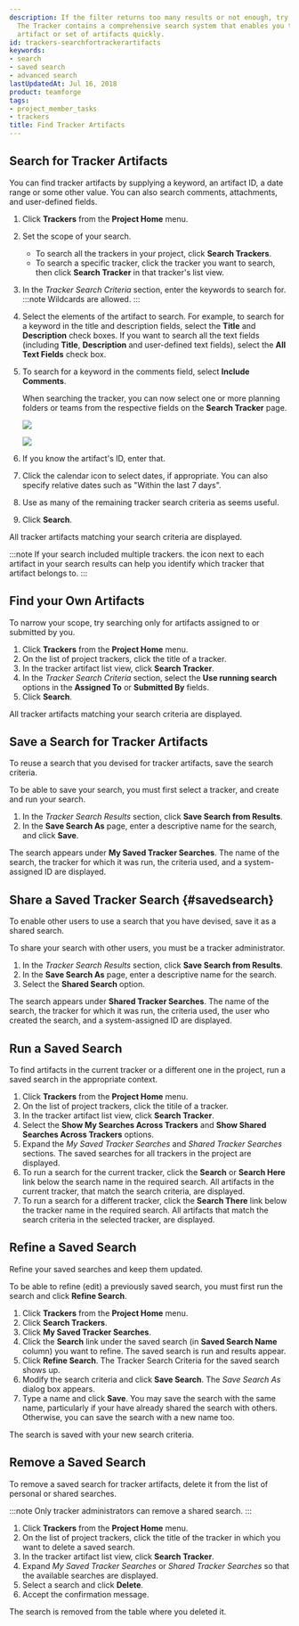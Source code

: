 ```yaml
---
description: If the filter returns too many results or not enough, try the search facility.
  The Tracker contains a comprehensive search system that enables you to find a specific
  artifact or set of artifacts quickly.
id: trackers-searchfortrackerartifacts
keywords:
- search
- saved search
- advanced search
lastUpdatedAt: Jul 16, 2018
product: teamforge
tags:
- project_member_tasks
- trackers
title: Find Tracker Artifacts
---
```



## Search for Tracker Artifacts

You can find tracker artifacts by supplying a keyword, an artifact ID, a date range or some other value. You can also search comments, attachments, and user-defined fields.

1. Click **Trackers** from the **Project Home** menu.
2. Set the scope of your search.
   * To search all the trackers in your project, click **Search Trackers**.
   * To search a specific tracker, click the tracker you want to search, then click **Search Tracker** in that tracker's list view.
3. In the _Tracker Search Criteria_ section, enter the keywords to search for.
   :::note
   Wildcards are allowed.
   :::
4. Select the elements of the artifact to search. For example, to search for a keyword in the title and description fields, select the **Title** and **Description** check boxes. If you want to search all the text fields (including **Title**, **Description** and user-defined text fields), select the **All Text Fields** check box. 
5. To search for a keyword in the comments field, select **Include Comments**.
   
   When searching the tracker, you can now select one or more planning folders or teams from the respective fields on the **Search Tracker** page.

   ![](/docs/assets/images/searchtrackers-multiplePFvalues.png)

   ![](/docs/assets/images/searchtrackers-multipleteamvalues.png)

6. If you know the artifact's ID, enter that.
7. Click the calendar icon to select dates, if appropriate. You can also specify relative dates such as "Within the last 7 days".
8. Use as many of the remaining tracker search criteria as seems useful.
9. Click **Search**.

All tracker artifacts matching your search criteria are displayed.
 
:::note
If your search included multiple trackers. the icon next to each artifact in your search results can help you identify which tracker that artifact belongs to.
:::

## Find your Own Artifacts
To narrow your scope, try searching only for artifacts assigned to or submitted by you.

1. Click **Trackers** from the **Project Home** menu.
2. On the list of project trackers, click the title of a tracker.
3. In the tracker artifact list view, click **Search Tracker**.
4. In the _Tracker Search Criteria_ section, select the **Use running search** options in the **Assigned To** or **Submitted By** fields.
5. Click **Search**.

All tracker artifacts matching your search criteria are displayed.

## Save a Search for Tracker Artifacts

To reuse a search that you devised for tracker artifacts, save the search criteria.

To be able to save your search, you must first select a tracker, and create and run your search.

1. In the _Tracker Search Results_ section, click **Save Search from Results**.
2. In the **Save Search As** page, enter a descriptive name for the search, and click **Save**.

The search appears under **My Saved Tracker Searches**. The name of the search, the tracker for which it was run, the criteria used, and a system-assigned ID are displayed.

## Share a Saved Tracker Search {#savedsearch}

To enable other users to use a search that you have devised, save it as a shared search.

To share your search with other users, you must be a tracker administrator.

1. In the _Tracker Search Results_ section, click **Save Search from Results**.
2. In the **Save Search As** page, enter a descriptive name for the search.
3. Select the **Shared Search** option.

The search appears under **Shared Tracker Searches**. The name of the search, the tracker for which it was run, the criteria used, the user who created the search, and a system-assigned ID are displayed.

## Run a Saved Search

To find artifacts in the current tracker or a different one in the project, run a saved search in the appropriate context.

1. Click **Trackers** from the **Project Home** menu.
2. On the list of project trackers, click the titile of a tracker.
3. In the tracker artifact list view, click **Search Tracker**.
4. Select the **Show My Searches Across Trackers** and **Show Shared Searches Across Trackers** options.
5. Expand the _My Saved Tracker Searches_ and _Shared Tracker Searches_ sections. The saved searches for all trackers in the project are displayed.
6. To run a search for the current tracker, click the **Search** or **Search Here** link below the search name in the required search. All artifacts in the current tracker, that match the search criteria, are displayed.
7. To run a search for a different tracker, click the **Search There** link below the tracker name in the required search. All artifacts that match the search criteria in the selected tracker, are displayed.

## Refine a Saved Search

Refine your saved searches and keep them updated.

To be able to refine (edit) a previously saved search, you must first run the search and click **Refine Search**.

1. Click **Trackers** from the **Project Home** menu.
2. Click **Search Trackers**.
3. Click **My Saved Tracker Searches**.
4. Click the **Search** link under the saved search (in **Saved Search Name** column) you want to refine. The saved search is run and results appear.
5. Click **Refine Search**. The Tracker Search Criteria for the saved search shows up.
6. Modify the search criteria and click **Save Search**. The _Save Search As_ dialog box appears.
7. Type a name and click **Save**. You may save the search with the same name, particularly if your have already shared the search with others. Otherwise, you can save the search with a new name too.

The search is saved with your new search criteria.

## Remove a Saved Search

To remove a saved search for tracker artifacts, delete it from the list of personal or shared searches.

 :::note
Only tracker administrators can remove a shared search.
:::

 1. Click **Trackers** from the **Project Home** menu.
 2. On the list of project trackers, click the title of the tracker in which you want to delete a saved search.
 3. In the tracker artifact list view, click **Search Tracker**.
 4. Expand _My Saved Tracker Searches_ or _Shared Tracker Searches_ so that the available searches are displayed.
 5. Select a search and click **Delete**.
 6. Accept the confirmation message.

 The search is removed from the table where you deleted it.

